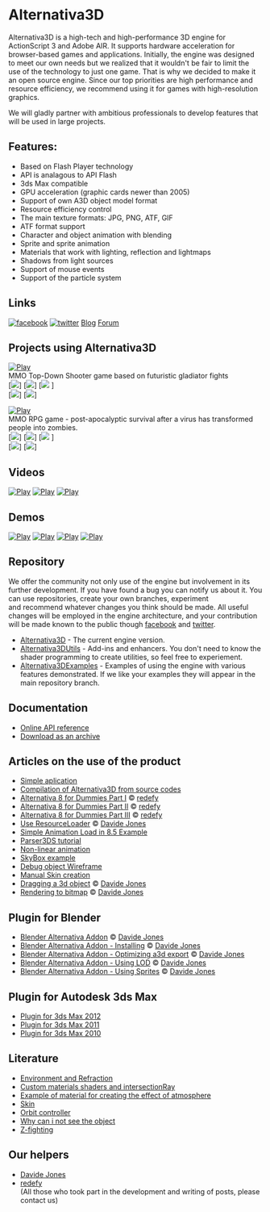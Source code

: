 # Alternativa3D
Alternativa3D is a high-tech and high-performance 3D engine for ActionScript 3 and Adobe AIR. It supports hardware acceleration for browser-based games and applications. Initially, the engine was designed to meet our own needs but we realized that it wouldn't be fair to limit the use of the technology to just one game. That is why we decided to make it an open source engine. Since our top priorities are high performance and resource efficiency, we recommend using it for games with high-resolution graphics.

We will gladly partner with ambitious professionals to develop features that will be used in large projects.

## Features:
 - Based on Flash Player technology
 - API is analagous to API Flash
 - 3ds Max compatible
 - GPU acceleration (graphic cards newer than 2005)
 - Support of own A3D object model format
 - Resource efficiency control
 - The main texture formats: JPG, PNG, ATF, GIF
 - ATF format support
 - Character and object animation with blending
 - Sprite and sprite animation
 - Materials that work with lighting, reflection and lightmaps
 - Shadows from light sources
 - Support of mouse events
 - Support of the particle system
 
## Links
[![facebook](https://alternativaplatform.github.io/Alternativa3D/images/facebook.png)](http://www.facebook.com/alternativaplatform)   [![twitter](https://alternativaplatform.github.io/Alternativa3D/images/twitter.png)](https://twitter.com/Alternativa3D)
[Blog](http://blog.alternativaplatform.com/en/)
[Forum](http://forum.alternativaplatform.com/forums/list.page)

## Projects using Alternativa3D

 [![Play](https://alternativaplatform.github.io/Alternativa3D/images/combatsector%20(cover).jpg)](http://game.combatsector.com?instant=1)   
 MMO Top-Down Shooter game based on futuristic gladiator fights   
 [![](https://alternativaplatform.github.io/Alternativa3D/images/combatsector%201.png)]
 [![](https://alternativaplatform.github.io/Alternativa3D/images/combatsector%202.png)]
 [![](https://alternativaplatform.github.io/Alternativa3D/images/combatsector%203.png) ]  
 [![](https://alternativaplatform.github.io/Alternativa3D/images/combatsector%204.png)]
 [![](https://alternativaplatform.github.io/Alternativa3D/images/combatsector%205.jpg)]
 <br />

 [![Play](https://alternativaplatform.github.io/Alternativa3D/images/deadzone%20(cover).jpg)](http://apps.facebook.com/laststand-deadzone/?fb_source=bookmark_apps&ref=bookmarks&count=0&fb_bmpos=2_0)   
 MMO RPG game - post-apocalyptic survival after a virus has transformed people into zombies.  
 [![](https://alternativaplatform.github.io/Alternativa3D/images/deadzone%201.jpg)]
 [![](https://alternativaplatform.github.io/Alternativa3D/images/deadzone%202.jpg)]
 [![](https://alternativaplatform.github.io/Alternativa3D/images/deadzone%203.jpg) ]  
 [![](https://alternativaplatform.github.io/Alternativa3D/images/deadzone%204.jpg)]
 [![](https://alternativaplatform.github.io/Alternativa3D/images/deadzone%205.jpg)]

## Videos
[![Play](https://alternativaplatform.github.io/Alternativa3D/images/maxracer\(video\).jpg)](http://www.youtube.com/watch?v=tgwi0lWgX8w)
[![Play](https://alternativaplatform.github.io/Alternativa3D/images/metro\(video\).jpg)](http://www.youtube.com/watch?v=Aein6drd_Hk)
[![Play](https://alternativaplatform.github.io/Alternativa3D/images/ostrova\(video\).jpg)](http://www.youtube.com/watch?v=hCXxCD_GYTA)

## Demos
[![Play](https://alternativaplatform.github.io/Alternativa3D/images/maxracer\(swf\).jpg)](http://alternativaplatform.com/ru/demos/crash/)
[![Play](https://alternativaplatform.github.io/Alternativa3D/images/arena\(swf\).jpg)](http://alternativaplatform.com/ru/demos/arena/)
[![Play](https://alternativaplatform.github.io/Alternativa3D/images/crush\(swf\).jpg)](http://alternativaplatform.com/ru/demos/crash/)
[![Play](https://alternativaplatform.github.io/Alternativa3D/images/dir_shadow\(swf\).jpg)](http://wiki.alternativaplatform.com/DirectionalLightShadow_Demo)

## Repository
We offer the community not only use of the engine but involvement in its further development. If you have found a bug you can notify us about it. You can use repositories, create your own branches, experiment and recommend whatever changes you think should be made. All useful changes will be employed in the engine architecture, and your contribution will be made known to the public though [facebook](http://www.facebook.com/alternativaplatform) and [twitter](https://twitter.com/AltrntivaPltfrm).

- [Alternativa3D](https://github.com/AlternativaPlatform/Alternativa3D) - The current engine version.  
- [Alternativa3DUtils](https://github.com/AlternativaPlatform/Alternativa3DUtils) - Add-ins and enhancers. You don't need to know the shader programming to create utilities, so feel free to experiement.  
- [Alternativa3DExamples](https://github.com/AlternativaPlatform/Alternativa3DExamples) - Examples of using the engine with various features demonstrated. If we like your examples they will appear in the main repository branch.  

## Documentation
- [Online API reference](http://alternativaplatform.com/en/docs/8.32.0/)  
- [Download as an archive](http://alternativaplatform.com/en/docs/8.32.0/alternativa3d8_help_en.zip)

## Articles on the use of the product
- [Simple aplication](http://wiki.alternativaplatform.com/Template_Tutorial#Alternativa3D_8)  
- [Compilation of Alternativa3D from source codes](http://wiki.alternativaplatform.com/Compilation_of_Alternativa3D_from_source_codes)  
- [Alternativa 8 for Dummies Part I](http://wiki.alternativaplatform.com/Alternativa_8_for_Dummies_Part_I) © [redefy](http://redefy.net/)  
- [Alternativa 8 for Dummies Part II](http://wiki.alternativaplatform.com/Alternativa_8_for_Dummies_Part_II) © [redefy](http://redefy.net/)  
- [Alternativa 8 for Dummies Part III](http://wiki.alternativaplatform.com/Alternativa_8_for_Dummies_Part_III) © [redefy](http://redefy.net/)  
- [Use ResourceLoader](http://davidejones.com/blog/1334-alternativa-8-27-0-resourceloader/) © [Davide Jones](http://davidejones.com/)  
- [Simple Animation Load in 8.5 Example](http://wiki.alternativaplatform.com/Simple_Animation_Load_in_8.5_Example)  
- [Parser3DS tutorial](http://wiki.alternativaplatform.com/Parser3DS_tutorial)  
- [Non-linear animation](http://wiki.alternativaplatform.com/Non-linear_animation)  
- [SkyBox example](http://wiki.alternativaplatform.com/SkyBox_example)  
- [Debug object Wireframe](http://wiki.alternativaplatform.com/Wireframe_example)  
- [Manual Skin creation](http://wiki.alternativaplatform.com/Octopus_Demo)  
- [Dragging a 3d object](http://davidejones.com/blog/1566-dragging-3d-object-alternativa3d-8/) © [Davide Jones](http://davidejones.com/)  
- [Rendering to bitmap](http://davidejones.com/blog/1577-rendering-bitmap-alternativa3d-8/) © [Davide Jones](http://davidejones.com/)

## Plugin for Blender
- [Blender Alternativa Addon](https://github.com/davidejones/alternativa3d_tools) © [Davide Jones](http://davidejones.com/)  
- [Blender Alternativa Addon - Installing](http://wiki.alternativaplatform.com/Blender_Alternativa_Addon_-_Installing) © [Davide Jones](http://davidejones.com/)  
- [Blender Alternativa Addon - Optimizing a3d export](http://wiki.alternativaplatform.com/Blender_Alternativa_Addon_-_Optimizing_a3d_export) © [Davide Jones](http://davidejones.com/)  
- [Blender Alternativa Addon - Using LOD](http://wiki.alternativaplatform.com/Blender_Alternativa_Addon_-_Using_LOD) © [Davide Jones](http://davidejones.com/)  
- [Blender Alternativa Addon - Using Sprites](http://wiki.alternativaplatform.com/Blender_Alternativa_Addon_-_Using_Sprites) © [Davide Jones](http://davidejones.com/)

## Plugin for Autodesk 3ds Max
- [Plugin for 3ds Max 2012](http://alternativaplatform.com/public/plugins_3dsmax2012.zip)  
- [Plugin for 3ds Max 2011](http://alternativaplatform.com/public/plugins_3dsmax2011.zip)  
- [Plugin for 3ds Max 2010](http://alternativaplatform.com/public/plugins_3dsmax2010.zip)

## Literature
- [Environment and Refraction](http://wiki.alternativaplatform.com/Environment_and_Refraction)  
- [Custom materials shaders and intersectionRay](http://wiki.alternativaplatform.com/Custom_materials_shaders_and_intersectionRay)  
- [Example of material for creating the effect of atmosphere](http://wiki.alternativaplatform.com/Example_of_material_for_creating_the_effect_of_atmosphere)  
- [Skin](http://wiki.alternativaplatform.com/Skin)  
- [Orbit controller](http://wiki.alternativaplatform.com/Orbit_controller)  
- [Why can i not see the object](http://wiki.alternativaplatform.com/Why_can_i_not_see_the_object)  
- [Z-fighting](http://en.wikipedia.org/wiki/Z-fighting)

## Our helpers
- [Davide Jones](http://davidejones.com/)  
- [redefy](http://redefy.net/)   
(All those who took part in the development and writing of posts, please contact us)
